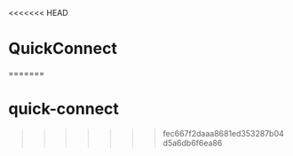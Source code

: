 <<<<<<< HEAD
# QuickConnect
=======
# quick-connect
>>>>>>> fec667f2daaa8681ed353287b04d5a6db6f6ea86
